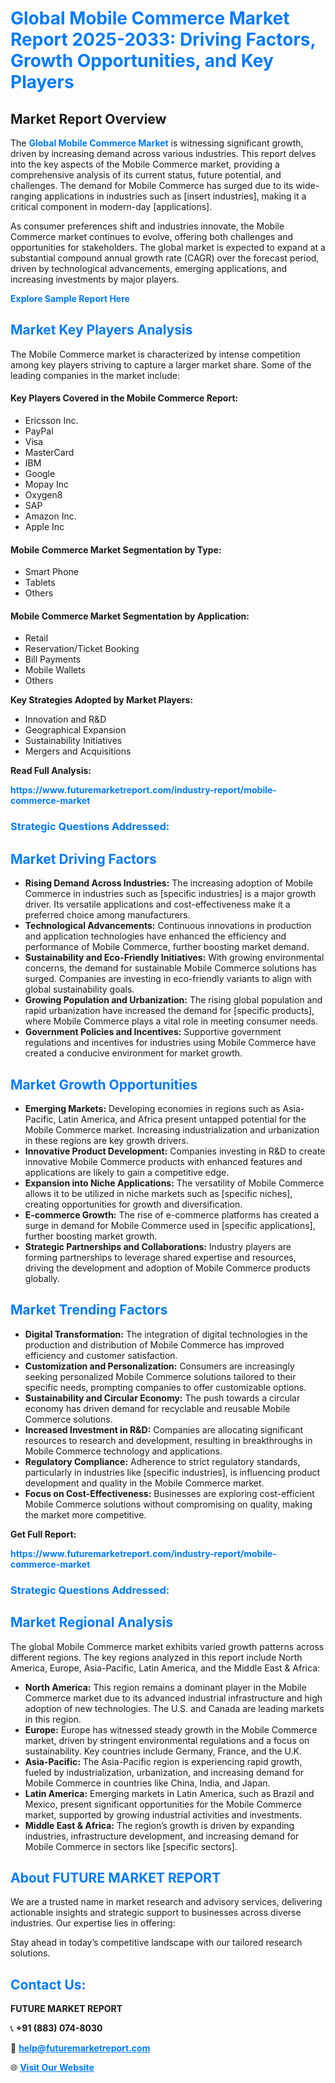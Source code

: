 <h1 style="color: #007BFF;">Global Mobile Commerce Market Report 2025-2033: Driving Factors, Growth Opportunities, and Key Players</h1>

<section id="overview">
<h2>Market Report Overview</h2>
<p>The <a href="https://www.futuremarketreport.com/industry-report/mobile-commerce-market" style="color: #007BFF; text-decoration: none;"><strong>Global Mobile Commerce Market</strong></a> is witnessing significant growth, driven by increasing demand across various industries. This report delves into the key aspects of the Mobile Commerce market, providing a comprehensive analysis of its current status, future potential, and challenges. The demand for Mobile Commerce has surged due to its wide-ranging applications in industries such as [insert industries], making it a critical component in modern-day [applications].</p>
<p>As consumer preferences shift and industries innovate, the Mobile Commerce market continues to evolve, offering both challenges and opportunities for stakeholders. The global market is expected to expand at a substantial compound annual growth rate (CAGR) over the forecast period, driven by technological advancements, emerging applications, and increasing investments by major players.</p>
</section>

<section id="overview">
<p><a href="https://www.futuremarketreport.com/request-sample/reportId=110249" style="color: #007BFF; text-decoration: none;"><strong>Explore Sample Report Here</strong></a></p>
</section>

<section id="key-players">
<h2 style="color: #007BFF;">Market Key Players Analysis</h2>
<p>The Mobile Commerce market is characterized by intense competition among key players striving to capture a larger market share. Some of the leading companies in the market include:</p>
<h4>Key Players Covered in the Mobile Commerce Report:</h4>
<ul><li>Ericsson Inc.</li><li>PayPal</li><li>Visa</li><li>MasterCard</li><li>IBM</li><li>Google</li><li>Mopay Inc</li><li>Oxygen8</li><li>SAP</li><li>Amazon Inc.</li><li>Apple Inc</li></ul>
<h4>Mobile Commerce Market Segmentation by Type:</h4>
<ul><li>Smart Phone</li><li>Tablets</li><li>Others</li></ul>

<h4>Mobile Commerce Market Segmentation by Application:</h4>
<ul><li>Retail</li><li>Reservation/Ticket Booking</li><li>Bill Payments</li><li>Mobile Wallets</li><li>Others</li></ul>
<p><strong>Key Strategies Adopted by Market Players:</strong></p>
<ul>
<li>Innovation and R&D</li>
<li>Geographical Expansion</li>
<li>Sustainability Initiatives</li>
<li>Mergers and Acquisitions</li>
</ul>
</section>

<section>
<p><strong>Read Full Analysis: </strong></p><a href="https://www.futuremarketreport.com/industry-report/mobile-commerce-market" style="color: #007BFF; text-decoration: none;"><strong>https://www.futuremarketreport.com/industry-report/mobile-commerce-market</strong></a>
<h3 style="color: #007BFF;">Strategic Questions Addressed:</h3>
</section>

<section id="driving-factors">
<h2 style="color: #007BFF;">Market Driving Factors</h2>
<ul>
<li><strong>Rising Demand Across Industries:</strong> The increasing adoption of Mobile Commerce in industries such as [specific industries] is a major growth driver. Its versatile applications and cost-effectiveness make it a preferred choice among manufacturers.</li>
<li><strong>Technological Advancements:</strong> Continuous innovations in production and application technologies have enhanced the efficiency and performance of Mobile Commerce, further boosting market demand.</li>
<li><strong>Sustainability and Eco-Friendly Initiatives:</strong> With growing environmental concerns, the demand for sustainable Mobile Commerce solutions has surged. Companies are investing in eco-friendly variants to align with global sustainability goals.</li>
<li><strong>Growing Population and Urbanization:</strong> The rising global population and rapid urbanization have increased the demand for [specific products], where Mobile Commerce plays a vital role in meeting consumer needs.</li>
<li><strong>Government Policies and Incentives:</strong> Supportive government regulations and incentives for industries using Mobile Commerce have created a conducive environment for market growth.</li>
</ul>
</section>

<section id="growth-opportunities">
<h2 style="color: #007BFF;">Market Growth Opportunities</h2>
<ul>
<li><strong>Emerging Markets:</strong> Developing economies in regions such as Asia-Pacific, Latin America, and Africa present untapped potential for the Mobile Commerce market. Increasing industrialization and urbanization in these regions are key growth drivers.</li>
<li><strong>Innovative Product Development:</strong> Companies investing in R&D to create innovative Mobile Commerce products with enhanced features and applications are likely to gain a competitive edge.</li>
<li><strong>Expansion into Niche Applications:</strong> The versatility of Mobile Commerce allows it to be utilized in niche markets such as [specific niches], creating opportunities for growth and diversification.</li>
<li><strong>E-commerce Growth:</strong> The rise of e-commerce platforms has created a surge in demand for Mobile Commerce used in [specific applications], further boosting market growth.</li>
<li><strong>Strategic Partnerships and Collaborations:</strong> Industry players are forming partnerships to leverage shared expertise and resources, driving the development and adoption of Mobile Commerce products globally.</li>
</ul>
</section>

<section id="trending-factors">
<h2 style="color: #007BFF;">Market Trending Factors</h2>
<ul>
<li><strong>Digital Transformation:</strong> The integration of digital technologies in the production and distribution of Mobile Commerce has improved efficiency and customer satisfaction.</li>
<li><strong>Customization and Personalization:</strong> Consumers are increasingly seeking personalized Mobile Commerce solutions tailored to their specific needs, prompting companies to offer customizable options.</li>
<li><strong>Sustainability and Circular Economy:</strong> The push towards a circular economy has driven demand for recyclable and reusable Mobile Commerce solutions.</li>
<li><strong>Increased Investment in R&D:</strong> Companies are allocating significant resources to research and development, resulting in breakthroughs in Mobile Commerce technology and applications.</li>
<li><strong>Regulatory Compliance:</strong> Adherence to strict regulatory standards, particularly in industries like [specific industries], is influencing product development and quality in the Mobile Commerce market.</li>
<li><strong>Focus on Cost-Effectiveness:</strong> Businesses are exploring cost-efficient Mobile Commerce solutions without compromising on quality, making the market more competitive.</li>
</ul>
</section>

<section>
<p><strong>Get Full Report: </strong></p><a href="https://www.futuremarketreport.com/industry-report/mobile-commerce-market" style="color: #007BFF; text-decoration: none;"><strong>https://www.futuremarketreport.com/industry-report/mobile-commerce-market</strong></a>
<h3 style="color: #007BFF;">Strategic Questions Addressed:</h3>
</section>


<section id="regional-analysis">
<h2 style="color: #007BFF;">Market Regional Analysis</h2>
<p>The global Mobile Commerce market exhibits varied growth patterns across different regions. The key regions analyzed in this report include North America, Europe, Asia-Pacific, Latin America, and the Middle East & Africa:</p>
<ul>
<li><strong>North America:</strong> This region remains a dominant player in the Mobile Commerce market due to its advanced industrial infrastructure and high adoption of new technologies. The U.S. and Canada are leading markets in this region.</li>
<li><strong>Europe:</strong> Europe has witnessed steady growth in the Mobile Commerce market, driven by stringent environmental regulations and a focus on sustainability. Key countries include Germany, France, and the U.K.</li>
<li><strong>Asia-Pacific:</strong> The Asia-Pacific region is experiencing rapid growth, fueled by industrialization, urbanization, and increasing demand for Mobile Commerce in countries like China, India, and Japan.</li>
<li><strong>Latin America:</strong> Emerging markets in Latin America, such as Brazil and Mexico, present significant opportunities for the Mobile Commerce market, supported by growing industrial activities and investments.</li>
<li><strong>Middle East & Africa:</strong> The region’s growth is driven by expanding industries, infrastructure development, and increasing demand for Mobile Commerce in sectors like [specific sectors].</li>
</ul>
</section>

<footer>
<h2 style="color: #007BFF;">About FUTURE MARKET REPORT</h2>
<p>We are a trusted name in market research and advisory services, delivering actionable insights and strategic support to businesses across diverse industries. Our expertise lies in offering:</p>

<p>Stay ahead in today’s competitive landscape with our tailored research solutions.</p>

<h2 style="color: #007BFF;">Contact Us:</h2>
<p><strong>FUTURE MARKET REPORT</strong></p>
<p>📞 <strong>+91 (883) 074-8030</strong></p>
<p>📧 <strong><a href="mailto:help@futuremarketreport.com" style="color: #007BFF;">help@futuremarketreport.com</a></strong></p>
<p>🌐 <strong><a href="https://www.futuremarketreport.com/" style="color: #007BFF;">Visit Our Website</a></strong></p>
</footer>